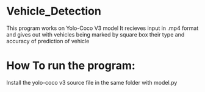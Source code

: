 # Vehicle_Detection
This program works on Yolo-Coco V3 model 
It recieves input in .mp4 format and gives out with vehicles being marked by square box their type and accuracy of prediction of vehicle

# How To run the program:
Install the yolo-coco v3 source file in the same folder with model.py
